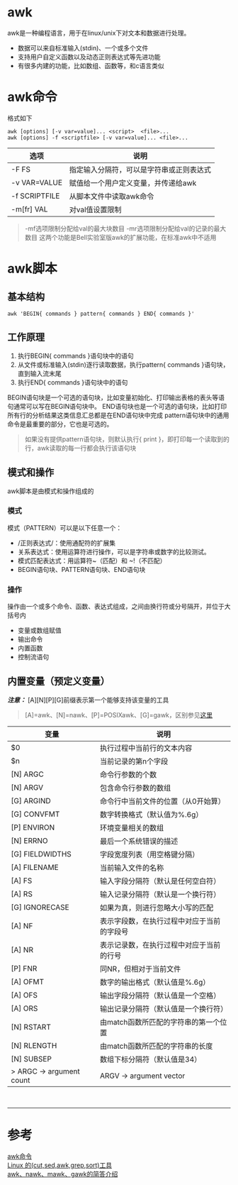 # awk
awk是一种编程语言，用于在linux/unix下对文本和数据进行处理。
- 数据可以来自标准输入(stdin)、一个或多个文件
- 支持用户自定义函数以及动态正则表达式等先进功能
- 有很多内建的功能，比如数组、函数等，和c语言类似



# awk命令
格式如下
```
awk [options] [-v var=value]... <script>  <file>...
awk [options] -f <scriptfile> [-v var=value]... <file>...
```

|选项 | 说明 |
|--- |--- |
|-F FS | 指定输入分隔符，可以是字符串或正则表达式 |
|-v VAR=VALUE | 赋值给一个用户定义变量，并传递给awk | 
|-f SCRIPTFILE | 从脚本文件中读取awk命令 |
|-m[fr] VAL | 对val值设置限制 |
> -mf选项限制分配给val的最大块数目
> -mr选项限制分配给val的记录的最大数目
> 这两个功能是Bell实验室版awk的扩展功能，在标准awk中不适用



# awk脚本
## 基本结构
`awk 'BEGIN{ commands } pattern{ commands } END{ commands }'`


## 工作原理
1. 执行BEGIN{ commands }语句块中的语句
2. 从文件或标准输入(stdin)逐行读取数据，执行pattern{ commands }语句块，直到输入流末尾
3. 执行END{ commands }语句块中的语句

BEGIN语句块是一个可选的语句块，比如变量初始化、打印输出表格的表头等语句通常可以写在BEGIN语句块中。 
END语句块也是一个可选的语句块，比如打印所有行的分析结果这类信息汇总都是在END语句块中完成
pattern语句块中的通用命令是最重要的部分，它也是可选的。
> 如果没有提供pattern语句块，则默认执行{ print }，即打印每一个读取到的行，awk读取的每一行都会执行该语句块


## 模式和操作
awk脚本是由模式和操作组成的

### 模式
模式（PATTERN）可以是以下任意一个： 
- /正则表达式/：使用通配符的扩展集
- 关系表达式：使用运算符进行操作，可以是字符串或数字的比较测试。 
- 模式匹配表达式：用运算符~（匹配）和 ~!（不匹配）
- BEGIN语句块、PATTERN语句块、END语句块

### 操作
操作由一个或多个命令、函数、表达式组成，之间由换行符或分号隔开，并位于大括号内
- 变量或数组赋值 
- 输出命令 
- 内置函数 
- 控制流语句


## 内置变量（预定义变量）
***注意：*** [A][N][P][G]前缀表示第一个能够支持该变量的工具
> [A]=awk、[N]=nawk、[P]=POSIXawk、[G]=gawk，区别参见[这里][3]

|变量 | 说明 |
|--- |--- |
|$0 | 执行过程中当前行的文本内容 |
|$n | 当前记录的第n个字段 |
|[N] ARGC | 命令行参数的个数 |
|[N] ARGV | 包含命令行参数的数组 |
|[G] ARGIND | 命令行中当前文件的位置（从0开始算）| 
|[G] CONVFMT | 数字转换格式（默认值为%.6g）|
|[P] ENVIRON | 环境变量相关的数组 |
|[N] ERRNO | 最后一个系统错误的描述 |
|[G] FIELDWIDTHS | 字段宽度列表（用空格键分隔）|
|[A] FILENAME | 当前输入文件的名称 |
|[A] FS | 输入字段分隔符（默认是任何空白符）|
|[A] RS | 输入记录分隔符（默认是一个换行符） |
|[G] IGNORECASE | 如果为真，则进行忽略大小写的匹配 |
|[A] NF | 表示字段数，在执行过程中对应于当前的字段号 | 
|[A] NR | 表示记录数，在执行过程中对应于当前的行号 | 
|[P] FNR | 同NR，但相对于当前文件 |
|[A] OFMT | 数字的输出格式（默认值是%.6g）|
|[A] OFS | 输出字段分隔符（默认值是一个空格）|
|[A] ORS | 输出记录分隔符（默认值是一个换行符）|
|[N] RSTART | 由match函数所匹配的字符串的第一个位置 | 
|[N] RLENGTH | 由match函数所匹配的字符串的长度 |
|[N] SUBSEP | 数组下标分隔符（默认值是34）|
> ARGC -> argument count |  ARGV -> argument vector  | FMT -> format | ENVIRON -> environment | F -> field | R -> record | O -> output


<br/>

---

# 参考

[awk命令][1]  
[Linux 的(cut,sed,awk,grep,sort)工具][2]  
[awk、nawk、mawk、gawk的简答介绍][3]  

[1]: http://man.linuxde.net/awk
[2]: http://youbingchenyoubing.leanote.com/post/Linux-%E7%9A%84-cut-sed-awk-grep-sort-%E5%B7%A5%E5%85%B7
[3]: http://blog.csdn.net/u013152895/article/details/46288389
